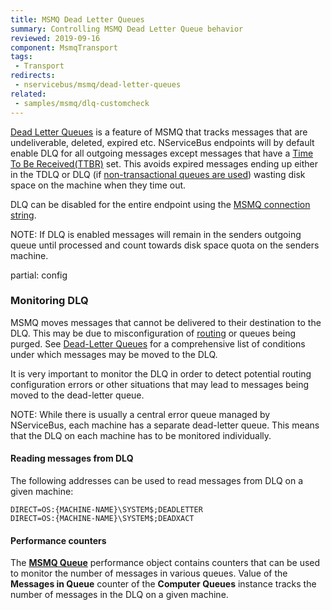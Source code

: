 ```yaml
---
title: MSMQ Dead Letter Queues
summary: Controlling MSMQ Dead Letter Queue behavior
reviewed: 2019-09-16
component: MsmqTransport
tags:
 - Transport
redirects:
 - nservicebus/msmq/dead-letter-queues
related:
 - samples/msmq/dlq-customcheck
---
```


[Dead Letter Queues](https://msdn.microsoft.com/en-us/library/ms706227.aspx) is a feature of MSMQ that tracks messages that are undeliverable, deleted, expired etc. NServiceBus endpoints will by default enable DLQ for all outgoing messages except messages that have a [Time To Be Received(TTBR)](/nservicebus/messaging/discard-old-messages.md) set. This avoids expired messages ending up either in the TDLQ or DLQ (if [non-transactional queues are used](/transports/msmq/connection-strings.md)) wasting disk space on the machine when they time out.

DLQ can be disabled for the entire endpoint using the [MSMQ connection string](/transports/msmq/connection-strings.md).

NOTE: If DLQ is enabled messages will remain in the senders outgoing queue until processed and count towards disk space quota on the senders machine.


partial: config


### Monitoring DLQ

MSMQ moves messages that cannot be delivered to their destination to the DLQ. This may be due to misconfiguration of [routing](/nservicebus/messaging/routing.md) or queues being purged. See [Dead-Letter Queues](https://msdn.microsoft.com/en-us/library/ms706227.aspx) for a comprehensive list of conditions under which messages may be moved to the DLQ.

It is very important to monitor the DLQ in order to detect potential routing configuration errors or other situations that may lead to messages being moved to the dead-letter queue.

NOTE: While there is usually a central error queue managed by NServiceBus, each machine has a separate dead-letter queue. This means that the DLQ on each machine has to be monitored individually.


#### Reading messages from DLQ

The following addresses can be used to read messages from DLQ on a given machine:

```
DIRECT=OS:{MACHINE-NAME}\SYSTEM$;DEADLETTER 
DIRECT=OS:{MACHINE-NAME}\SYSTEM$;DEADXACT
```


#### Performance counters

The [**MSMQ Queue**](https://technet.microsoft.com/en-us/library/cc771098.aspx#Anchor_2) performance object contains counters that can be used to monitor the number of messages in various queues. Value of the **Messages in Queue** counter of the **Computer Queues** instance tracks the number of messages in the DLQ on a given machine.
